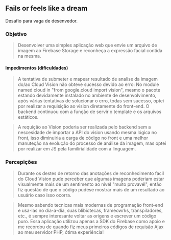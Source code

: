 ## Fails or feels like a dream

Desafio para vaga de desenvedor.

### Objetivo
>Desenvolver uma simples aplicação web que envie
um arquivo de imagem ao Firebase Storage e reconheça 
a expressão facial contida na mesma.

#### Impedimentos (dificuldades)
> A tentativa de submeter e mapear resultado de analise da imagem do/ao Cloud Vision não obteve sucesso devido ao erro: 
No module named cloud in "from google.cloud import vision", mesmo o pacote estando devidamente instalado no ambiente de desenvolvimento, após várias tentativas de solucionar o erro, todas sem sucesso, optei por realizar a requisição ao vision diretamente do front-end. O backend continuou com a função de servir o template e os arquivos estáticos.

> A requição ao Vision poderia ser realizada pelo backend sem a nescesidade de importar a API do vision usando mesma lógica no front, isso diminuiria a carga de código no front e uma melhor manuteção na evolução do processo de análise da imagem, mas optei por realizar em JS pela familirialidade com a linguagem.

### Percepições
> Durante os destes de retorno das anotações de reconhecimento facil do Cloud Vision pude perceber que algumas imagens poderiam estar visualmente mais de um sentimento ao nivél "muito provavél", então fiz questão de que o código pudese mostrar mais de um resultado ao usuário caso isso ocorra.

> Mesmo sabendo tecnicas mais modernas de programação front-end e usa-las no dia-a-dia, suas blibiotecas, frameowrks, transpiladores, etc.,
é sempre interesante voltar as origens e escrever um código puro. Essa aplicação utilizou apenas a SDK do Firebase como apoio e me recordou de quando fiz meus primeiros códigos de requisão Ajax ao meu servidor PHP, ótima experiência!